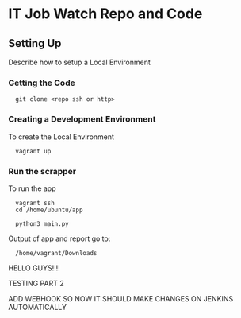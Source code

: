 # IT Job Watch Repo and Code

## Setting Up

Describe how to setup a Local Environment

### Getting the Code

```
  git clone <repo ssh or http>
```

### Creating a Development Environment

To create the Local Environment
```
  vagrant up
```

### Run the scrapper

To run the app
```
  vagrant ssh
  cd /home/ubuntu/app

  python3 main.py
```

Output of app and report go to:
```
  /home/vagrant/Downloads
```

HELLO GUYS!!!!

TESTING PART 2


ADD WEBHOOK SO NOW IT SHOULD MAKE CHANGES ON JENKINS AUTOMATICALLY
